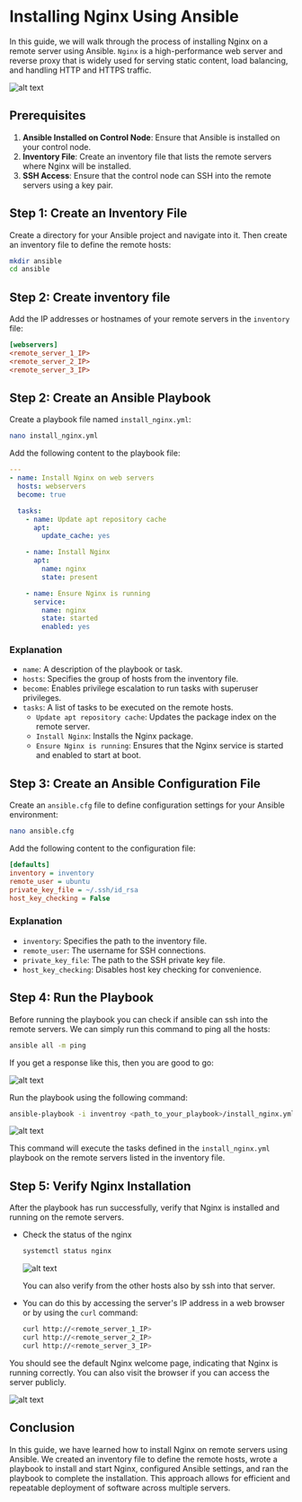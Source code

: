 # Installing Nginx Using Ansible

In this guide, we will walk through the process of installing Nginx on a remote server using Ansible. `Nginx` is a high-performance web server and reverse proxy that is widely used for serving static content, load balancing, and handling HTTP and HTTPS traffic.

![alt text](https://github.com/Konami33/Ansible-Labs/raw/main/lab%2002/images/image-4.png)

## Prerequisites

1. **Ansible Installed on Control Node**: Ensure that Ansible is installed on your control node.
2. **Inventory File**: Create an inventory file that lists the remote servers where Nginx will be installed.
3. **SSH Access**: Ensure that the control node can SSH into the remote servers using a key pair.

## Step 1: Create an Inventory File

Create a directory for your Ansible project and navigate into it. Then create an inventory file to define the remote hosts:

```sh
mkdir ansible
cd ansible
```

## Step 2: Create inventory file

Add the IP addresses or hostnames of your remote servers in the `inventory` file:

```ini
[webservers]
<remote_server_1_IP>
<remote_server_2_IP>
<remote_server_3_IP>
```

## Step 2: Create an Ansible Playbook

Create a playbook file named `install_nginx.yml`:

```sh
nano install_nginx.yml
```

Add the following content to the playbook file:

```yaml
---
- name: Install Nginx on web servers
  hosts: webservers
  become: true

  tasks:
    - name: Update apt repository cache
      apt:
        update_cache: yes

    - name: Install Nginx
      apt:
        name: nginx
        state: present

    - name: Ensure Nginx is running
      service:
        name: nginx
        state: started
        enabled: yes
```

### Explanation

- `name`: A description of the playbook or task.
- `hosts`: Specifies the group of hosts from the inventory file.
- `become`: Enables privilege escalation to run tasks with superuser privileges.
- `tasks`: A list of tasks to be executed on the remote hosts.
  - `Update apt repository cache`: Updates the package index on the remote server.
  - `Install Nginx`: Installs the Nginx package.
  - `Ensure Nginx is running`: Ensures that the Nginx service is started and enabled to start at boot.

## Step 3: Create an Ansible Configuration File

Create an `ansible.cfg` file to define configuration settings for your Ansible environment:

```sh
nano ansible.cfg
```

Add the following content to the configuration file:

```ini
[defaults]
inventory = inventory
remote_user = ubuntu
private_key_file = ~/.ssh/id_rsa
host_key_checking = False
```

### Explanation

- `inventory`: Specifies the path to the inventory file.
- `remote_user`: The username for SSH connections.
- `private_key_file`: The path to the SSH private key file.
- `host_key_checking`: Disables host key checking for convenience.

## Step 4: Run the Playbook

Before running the playbook you can check if ansible can ssh into the remote servers. We can simply run this command to ping all the hosts:

```sh
ansible all -m ping
```
If you get a response like this, then you are good to go:

![alt text](https://github.com/Konami33/Ansible-Labs/raw/main/lab%2002/images/image-3.png)

Run the playbook using the following command:

```sh
ansible-playbook -i inventroy <path_to_your_playbook>/install_nginx.yml
```

![alt text](https://github.com/Konami33/Ansible-Labs/raw/main/lab%2002/images/image.png)

This command will execute the tasks defined in the `install_nginx.yml` playbook on the remote servers listed in the inventory file.

## Step 5: Verify Nginx Installation

After the playbook has run successfully, verify that Nginx is installed and running on the remote servers. 

- Check the status of the nginx

    ```sh
    systemctl status nginx
    ```
    
    ![alt text](https://github.com/Konami33/Ansible-Labs/raw/main/lab%2002/images/image-2.png)

    You can also verify from the other hosts also by ssh into that server.

- You can do this by accessing the server's IP address in a web browser or by using the `curl` command:

    ```sh
    curl http://<remote_server_1_IP>
    curl http://<remote_server_2_IP>
    curl http://<remote_server_3_IP>
    ```

You should see the default Nginx welcome page, indicating that Nginx is running correctly.
You can also visit the browser if you can access the server publicly.

![alt text](https://github.com/Konami33/Ansible-Labs/raw/main/lab%2002/images/image-1.png)

## Conclusion

In this guide, we have learned how to install Nginx on remote servers using Ansible. We created an inventory file to define the remote hosts, wrote a playbook to install and start Nginx, configured Ansible settings, and ran the playbook to complete the installation. This approach allows for efficient and repeatable deployment of software across multiple servers.